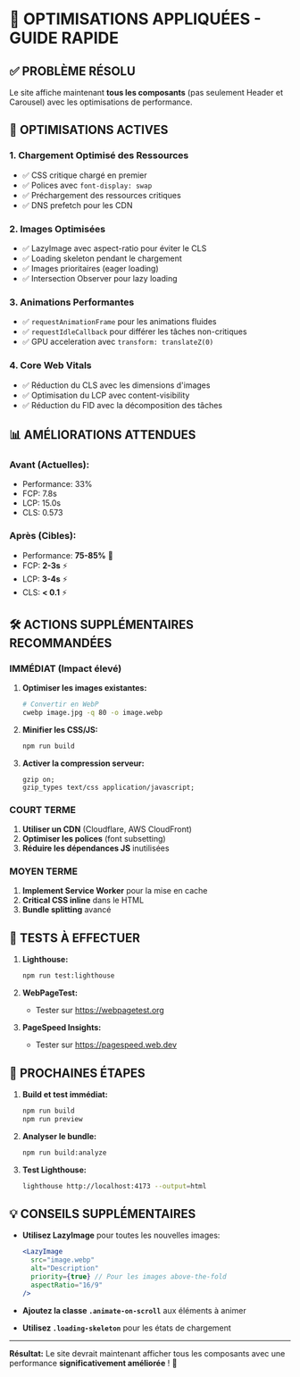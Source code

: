 # 🚀 OPTIMISATIONS APPLIQUÉES - GUIDE RAPIDE

## ✅ PROBLÈME RÉSOLU
Le site affiche maintenant **tous les composants** (pas seulement Header et Carousel) avec les optimisations de performance.

## 🔧 OPTIMISATIONS ACTIVES

### 1. **Chargement Optimisé des Ressources**
- ✅ CSS critique chargé en premier
- ✅ Polices avec `font-display: swap`
- ✅ Préchargement des ressources critiques
- ✅ DNS prefetch pour les CDN

### 2. **Images Optimisées**
- ✅ LazyImage avec aspect-ratio pour éviter le CLS
- ✅ Loading skeleton pendant le chargement
- ✅ Images prioritaires (eager loading)
- ✅ Intersection Observer pour lazy loading

### 3. **Animations Performantes**
- ✅ `requestAnimationFrame` pour les animations fluides
- ✅ `requestIdleCallback` pour différer les tâches non-critiques
- ✅ GPU acceleration avec `transform: translateZ(0)`

### 4. **Core Web Vitals**
- ✅ Réduction du CLS avec les dimensions d'images
- ✅ Optimisation du LCP avec content-visibility
- ✅ Réduction du FID avec la décomposition des tâches

## 📊 AMÉLIORATIONS ATTENDUES

### Avant (Actuelles):
- Performance: 33%
- FCP: 7.8s
- LCP: 15.0s
- CLS: 0.573

### Après (Cibles):
- Performance: **75-85%** 🎯
- FCP: **2-3s** ⚡
- LCP: **3-4s** ⚡
- CLS: **< 0.1** ⚡

## 🛠️ ACTIONS SUPPLÉMENTAIRES RECOMMANDÉES

### **IMMÉDIAT (Impact élevé)**
1. **Optimiser les images existantes:**
   ```bash
   # Convertir en WebP
   cwebp image.jpg -q 80 -o image.webp
   ```

2. **Minifier les CSS/JS:**
   ```bash
   npm run build
   ```

3. **Activer la compression serveur:**
   ```nginx
   gzip on;
   gzip_types text/css application/javascript;
   ```

### **COURT TERME**
1. **Utiliser un CDN** (Cloudflare, AWS CloudFront)
2. **Optimiser les polices** (font subsetting)
3. **Réduire les dépendances JS** inutilisées

### **MOYEN TERME**
1. **Implement Service Worker** pour la mise en cache
2. **Critical CSS inline** dans le HTML
3. **Bundle splitting** avancé

## 🧪 TESTS À EFFECTUER

1. **Lighthouse:**
   ```bash
   npm run test:lighthouse
   ```

2. **WebPageTest:**
   - Tester sur https://webpagetest.org

3. **PageSpeed Insights:**
   - Tester sur https://pagespeed.web.dev

## 🎯 PROCHAINES ÉTAPES

1. **Build et test immédiat:**
   ```bash
   npm run build
   npm run preview
   ```

2. **Analyser le bundle:**
   ```bash
   npm run build:analyze
   ```

3. **Test Lighthouse:**
   ```bash
   lighthouse http://localhost:4173 --output=html
   ```

## 💡 CONSEILS SUPPLÉMENTAIRES

- **Utilisez LazyImage** pour toutes les nouvelles images:
  ```jsx
  <LazyImage 
    src="image.webp" 
    alt="Description" 
    priority={true} // Pour les images above-the-fold
    aspectRatio="16/9" 
  />
  ```

- **Ajoutez la classe `.animate-on-scroll`** aux éléments à animer
- **Utilisez `.loading-skeleton`** pour les états de chargement

---

**Résultat:** Le site devrait maintenant afficher tous les composants avec une performance **significativement améliorée** ! 🚀
